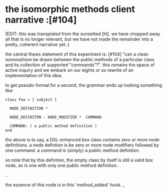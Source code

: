 # the isomorphic methods client narrative :[#104]

(EDIT: this was transplated from the sunsetted [hl]. we have chopped
away all that is no longer relevant, but we have not made the remainder
into a pretty, coherent narrative yet..)

the central thesis statement of this experiment
is: [#104] "can a clean isomorphism be drawn between the public methods of
a particular class and its collection of supported "commands"?". this remains
the space of active inquiry and we embark on our eights or so rewrite of an
implementation of this idea.

to get pseudo-formal for a second, the grammar ends up looking something like:

    class Foo < [ subject ]

      NODE_DEFINITION *

      NODE_DEFINITON : NODE_MODIFIER *  COMMAND

      COMMAND: ( a public method definition )
    end

the above is to say, a DSL-enhanced box class contains zero or more node
definitions. a node defintion is be zero or more node modifiers followed
by one command. a command is (simply) a public method definition.

so note that by this defintion, the empty class by itself is still a valid
box node, as is one with only one public method definition..

..

the essence of this node is in this 'method_added' hook.
_
